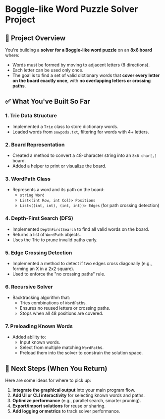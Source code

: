 
# Boggle-like Word Puzzle Solver Project

## 🧩 Project Overview

You're building a **solver for a Boggle-like word puzzle** on an **8x6 board** where:
- Words must be formed by moving to adjacent letters (8 directions).
- Each letter can be used only once.
- The goal is to find a set of valid dictionary words that **cover every letter on the board exactly once**, with **no overlapping letters or crossing paths**.

## ✅ What You've Built So Far

### 1. **Trie Data Structure**
- Implemented a `Trie` class to store dictionary words.
- Loaded words from `sowpods.txt`, filtering for words with 4+ letters.

### 2. **Board Representation**
- Created a method to convert a 48-character string into an `8x6 char[,]` board.
- Added a helper to print or visualize the board.

### 3. **WordPath Class**
- Represents a word and its path on the board:
    - `string Word`
    - `List<(int Row, int Col)> Positions`
    - `List<((int, int), (int, int))> Edges` (for path crossing detection)

### 4. **Depth-First Search (DFS)**
- Implemented `DepthFirstSearch` to find all valid words on the board.
- Returns a list of `WordPath` objects.
- Uses the Trie to prune invalid paths early.

### 5. **Edge Crossing Detection**
- Implemented a method to detect if two edges cross diagonally (e.g., forming an X in a 2x2 square).
- Used to enforce the "no crossing paths" rule.

### 6. **Recursive Solver**
- Backtracking algorithm that:
    - Tries combinations of `WordPath`s.
    - Ensures no reused letters or crossing paths.
    - Stops when all 48 positions are covered.

### 7. **Preloading Known Words**
- Added ability to:
    - Input known words.
    - Select from multiple matching `WordPath`s.
    - Preload them into the solver to constrain the solution space.

## 🧭 Next Steps (When You Return)

Here are some ideas for where to pick up:

1. **Integrate the graphical output** into your main program flow.
2. **Add UI or CLI interactivity** for selecting known words and paths.
3. **Optimize performance** (e.g., parallel search, smarter pruning).
4. **Export/import solutions** for reuse or sharing.
5. **Add logging or metrics** to track solver performance.
